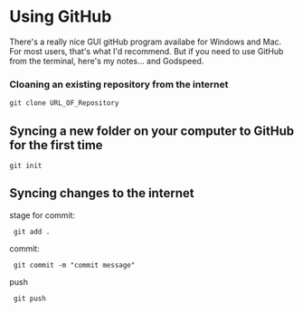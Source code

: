 # Using GitHub

There's a really nice GUI gitHub program availabe for Windows and Mac. For most users, that's what I'd recommend. But if you need to  use GitHub from the terminal, here's my notes... and Godspeed.

### Cloaning an existing repository from the internet

    git clone URL_OF_Repository

## Syncing a new folder on your computer to GitHub for the first time

    git init

## Syncing changes to the internet
stage for commit:

     git add .
commit:
    
     git commit -m "commit message"
push

     git push